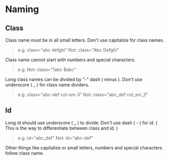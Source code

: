 # Naming

## Class
Class name must be in all small letters. Don't use capitalize for class names.
> e.g. class="abc defghi"
> Not: class="Abc Defghi"

Class name cannot start with numbers and special characters.
> e.g. Not: class="1abc $abc"

Long class names can be divided by "-" dash ( minus ). Don't use underscore ( _ ) for class name dividers.
> e.g. class="abc-def col-sm-3"
> Not: class="abc_def col_sm_3"

## Id
Long id should use underscore ( _ ) to divide. Don't use dash ( - ) for id.
( This is the way to differentiate between class and id. )
> e.g. id="abc_def"
> Not: id="abc-def"

Other things like capitalize or small letters, numbers and special characters follow class name.
